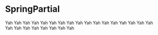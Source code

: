 # SpringPartial
Yah Yah Yah Yah Yah Yah Yah Yah Yah Yah Yah Yah Yah Yah Yah Yah Yah Yah Yah Yah Yah Yah Yah Yah Yah 
